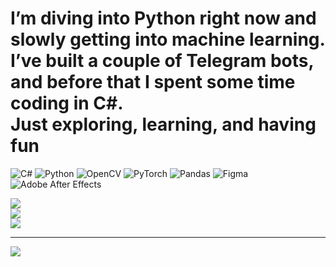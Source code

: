 # I’m diving into Python right now and slowly getting into machine learning.<br>I’ve built a couple of Telegram bots, and before that I spent some time coding in C#.<br>Just exploring, learning, and having fun


![C#](https://img.shields.io/badge/c%23-%23239120.svg?style=for-the-badge&logo=csharp&logoColor=white) ![Python](https://img.shields.io/badge/python-3670A0?style=for-the-badge&logo=python&logoColor=ffdd54) ![OpenCV](https://img.shields.io/badge/opencv-%23white.svg?style=for-the-badge&logo=opencv&logoColor=white) ![PyTorch](https://img.shields.io/badge/PyTorch-%23EE4C2C.svg?style=for-the-badge&logo=PyTorch&logoColor=white) ![Pandas](https://img.shields.io/badge/pandas-%23150458.svg?style=for-the-badge&logo=pandas&logoColor=white) ![Figma](https://img.shields.io/badge/figma-%23F24E1E.svg?style=for-the-badge&logo=figma&logoColor=white) ![Adobe After Effects](https://img.shields.io/badge/Adobe%20After%20Effects-9999FF.svg?style=for-the-badge&logo=Adobe%20After%20Effects&logoColor=white)

![](https://github-readme-stats.vercel.app/api?username=MMindFreak&theme=aura&hide_border=false&include_all_commits=false&count_private=true)<br/>
![](https://nirzak-streak-stats.vercel.app/?user=MMindFreak&theme=aura&hide_border=false)<br/>
![](https://github-readme-stats.vercel.app/api/top-langs/?username=MMindFreak&theme=aura&hide_border=false&include_all_commits=false&count_private=true&layout=compact)

---
[![](https://visitcount.itsvg.in/api?id=MMindFreak&icon=0&color=6)](https://visitcount.itsvg.in)

<!-- Proudly created with GPRM ( https://gprm.itsvg.in ) -->
